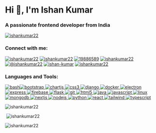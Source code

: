 Hi 👋, I'm Ishan Kumar
======================

### A passionate frontend developer from India

[![ishankumar22](https://github-profile-trophy.vercel.app/?username=ishankumar22)](https://github.com/ryo-ma/github-profile-trophy)

### Connect with me:

[![ishankumar22](https://raw.githubusercontent.com/rahuldkjain/github-profile-readme-generator/master/src/images/icons/Social/codepen.svg)](https://codepen.io/ishankumar22) [![ishankumar22](https://raw.githubusercontent.com/rahuldkjain/github-profile-readme-generator/master/src/images/icons/Social/linked-in-alt.svg)](https://linkedin.com/in/ishankumar22) [![19886589](https://raw.githubusercontent.com/rahuldkjain/github-profile-readme-generator/master/src/images/icons/Social/stack-overflow.svg)](https://stackoverflow.com/users/19886589) [![ishankumar22](https://raw.githubusercontent.com/rahuldkjain/github-profile-readme-generator/master/src/images/icons/Social/kaggle.svg)](https://kaggle.com/ishankumar22) [![@ishankumar22](https://raw.githubusercontent.com/rahuldkjain/github-profile-readme-generator/master/src/images/icons/Social/medium.svg)](https://medium.com/@ishankumar22) [![ishan-kumar](https://raw.githubusercontent.com/rahuldkjain/github-profile-readme-generator/master/src/images/icons/Social/leet-code.svg)](https://www.leetcode.com/ishan-kumar) [![ishankumar22](https://raw.githubusercontent.com/rahuldkjain/github-profile-readme-generator/master/src/images/icons/Social/geeks-for-geeks.svg)](https://auth.geeksforgeeks.org/user/ishankumar22)

### Languages and Tools:

 [![bash](https://www.vectorlogo.zone/logos/gnu_bash/gnu_bash-icon.svg)](https://www.gnu.org/software/bash/)[![bootstrap](https://raw.githubusercontent.com/devicons/devicon/master/icons/bootstrap/bootstrap-plain-wordmark.svg) ](https://getbootstrap.com)[![chartjs](https://www.chartjs.org/media/logo-title.svg) ](https://www.chartjs.org)[![css3](https://raw.githubusercontent.com/devicons/devicon/master/icons/css3/css3-original-wordmark.svg) ](https://www.w3schools.com/css/)[![django](https://cdn.worldvectorlogo.com/logos/django.svg) ](https://www.djangoproject.com/)[![docker](https://raw.githubusercontent.com/devicons/devicon/master/icons/docker/docker-original-wordmark.svg) ](https://www.docker.com/)[![electron](https://raw.githubusercontent.com/devicons/devicon/master/icons/electron/electron-original.svg) ](https://www.electronjs.org)[![express](https://raw.githubusercontent.com/devicons/devicon/master/icons/express/express-original-wordmark.svg) ](https://expressjs.com)[![firebase](https://www.vectorlogo.zone/logos/firebase/firebase-icon.svg) ](https://firebase.google.com/)[![flask](https://www.vectorlogo.zone/logos/pocoo_flask/pocoo_flask-icon.svg) ](https://flask.palletsprojects.com/)[![git](https://www.vectorlogo.zone/logos/git-scm/git-scm-icon.svg) ](https://git-scm.com/)[![html5](https://raw.githubusercontent.com/devicons/devicon/master/icons/html5/html5-original-wordmark.svg) ](https://www.w3.org/html/)[![java](https://raw.githubusercontent.com/devicons/devicon/master/icons/java/java-original.svg) ](https://www.java.com)[![javascript](https://raw.githubusercontent.com/devicons/devicon/master/icons/javascript/javascript-original.svg) ](https://developer.mozilla.org/en-US/docs/Web/JavaScript)[![linux](https://raw.githubusercontent.com/devicons/devicon/master/icons/linux/linux-original.svg) ](https://www.linux.org/)[![mongodb](https://raw.githubusercontent.com/devicons/devicon/master/icons/mongodb/mongodb-original-wordmark.svg) ](https://www.mongodb.com/)[![nextjs](https://cdn.worldvectorlogo.com/logos/nextjs-2.svg) ](https://nextjs.org/)[![nodejs](https://raw.githubusercontent.com/devicons/devicon/master/icons/nodejs/nodejs-original-wordmark.svg) ](https://nodejs.org)[![python](https://raw.githubusercontent.com/devicons/devicon/master/icons/python/python-original.svg) ](https://www.python.org)[![react](https://raw.githubusercontent.com/devicons/devicon/master/icons/react/react-original-wordmark.svg) ](https://reactjs.org/)[![tailwind](https://www.vectorlogo.zone/logos/tailwindcss/tailwindcss-icon.svg) ](https://tailwindcss.com/)[![typescript](https://raw.githubusercontent.com/devicons/devicon/master/icons/typescript/typescript-original.svg)](https://www.typescriptlang.org/)

![ishankumar22](https://github-readme-stats.vercel.app/api/top-langs?username=ishankumar22&show_icons=true&theme=cobalt&cache_seconds=60&locale=en&layout=compact)

 ![ishankumar22](https://github-readme-stats.vercel.app/api?username=ishankumar22&show_icons=true&theme=cobalt&cache_seconds=60&locale=en)

![ishankumar22](https://github-readme-streak-stats.herokuapp.com/?user=ishankumar22&theme=dark)
